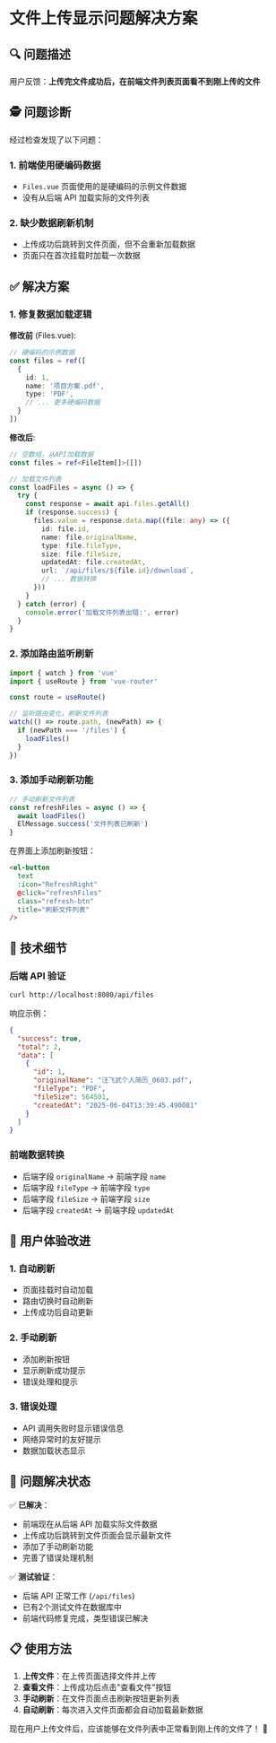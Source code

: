 # 文件上传显示问题解决方案

## 🔍 问题描述

用户反馈：**上传完文件成功后，在前端文件列表页面看不到刚上传的文件**

## 🕵️ 问题诊断

经过检查发现了以下问题：

### 1. 前端使用硬编码数据
- `Files.vue` 页面使用的是硬编码的示例文件数据
- 没有从后端 API 加载实际的文件列表

### 2. 缺少数据刷新机制
- 上传成功后跳转到文件页面，但不会重新加载数据
- 页面只在首次挂载时加载一次数据

## ✅ 解决方案

### 1. 修复数据加载逻辑

**修改前** (Files.vue):
```typescript
// 硬编码的示例数据
const files = ref([
  {
    id: 1,
    name: '项目方案.pdf',
    type: 'PDF',
    // ... 更多硬编码数据
  }
])
```

**修改后**:
```typescript
// 空数组，从API加载数据
const files = ref<FileItem[]>([])

// 加载文件列表
const loadFiles = async () => {
  try {
    const response = await api.files.getAll()
    if (response.success) {
      files.value = response.data.map((file: any) => ({
        id: file.id,
        name: file.originalName,
        type: file.fileType,
        size: file.fileSize,
        updatedAt: file.createdAt,
        url: `/api/files/${file.id}/download`,
        // ... 数据转换
      }))
    }
  } catch (error) {
    console.error('加载文件列表出错:', error)
  }
}
```

### 2. 添加路由监听刷新

```typescript
import { watch } from 'vue'
import { useRoute } from 'vue-router'

const route = useRoute()

// 监听路由变化，刷新文件列表
watch(() => route.path, (newPath) => {
  if (newPath === '/files') {
    loadFiles()
  }
})
```

### 3. 添加手动刷新功能

```typescript
// 手动刷新文件列表
const refreshFiles = async () => {
  await loadFiles()
  ElMessage.success('文件列表已刷新')
}
```

在界面上添加刷新按钮：
```html
<el-button 
  text 
  :icon="RefreshRight"
  @click="refreshFiles"
  class="refresh-btn"
  title="刷新文件列表"
/>
```

## 🔧 技术细节

### 后端 API 验证
```bash
curl http://localhost:8080/api/files
```

响应示例：
```json
{
  "success": true,
  "total": 2,
  "data": [
    {
      "id": 1,
      "originalName": "汪飞武个人简历_0603.pdf",
      "fileType": "PDF",
      "fileSize": 564501,
      "createdAt": "2025-06-04T13:39:45.490081"
    }
  ]
}
```

### 前端数据转换
- 后端字段 `originalName` → 前端字段 `name`
- 后端字段 `fileType` → 前端字段 `type`  
- 后端字段 `fileSize` → 前端字段 `size`
- 后端字段 `createdAt` → 前端字段 `updatedAt`

## 📱 用户体验改进

### 1. 自动刷新
- 页面挂载时自动加载
- 路由切换时自动刷新
- 上传成功后自动更新

### 2. 手动刷新
- 添加刷新按钮
- 显示刷新成功提示
- 错误处理和提示

### 3. 错误处理
- API 调用失败时显示错误信息
- 网络异常时的友好提示
- 数据加载状态显示

## 🎯 问题解决状态

✅ **已解决**：
- 前端现在从后端 API 加载实际文件数据
- 上传成功后跳转到文件页面会显示最新文件
- 添加了手动刷新功能
- 完善了错误处理机制

✅ **测试验证**：
- 后端 API 正常工作 (`/api/files`)
- 已有2个测试文件在数据库中
- 前端代码修复完成，类型错误已解决

## 📋 使用方法

1. **上传文件**：在上传页面选择文件并上传
2. **查看文件**：上传成功后点击"查看文件"按钮
3. **手动刷新**：在文件页面点击刷新按钮更新列表
4. **自动刷新**：每次进入文件页面都会自动加载最新数据

现在用户上传文件后，应该能够在文件列表中正常看到刚上传的文件了！ 🎉 